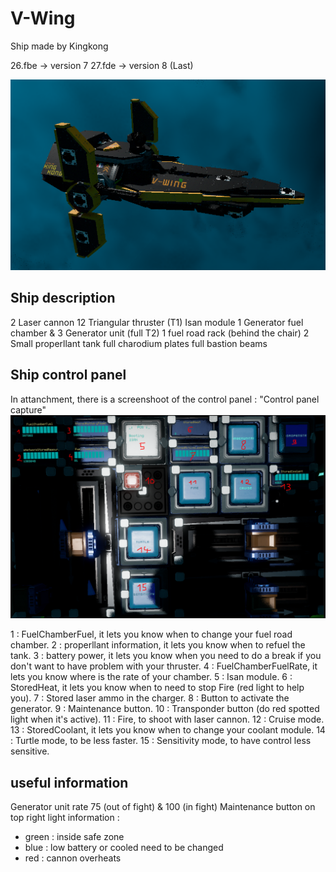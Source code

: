 # V-Wing

Ship made by Kingkong

26.fbe -> version 7
27.fde -> version 8 (Last)

![alt text](https://github.com/Chthonolasius/Starbase/blob/main/Fighter_Ship/V-Wing/V-Wing%20picture.png)


## Ship description
2 Laser cannon
12 Triangular thruster (T1)
Isan module
1 Generator fuel chamber & 3 Generator unit (full T2)
1 fuel road rack (behind the chair)
2 Small properllant tank
full charodium plates
full bastion beams


## Ship control panel

In attanchment, there is a screenshoot of the control panel : "Control panel capture"
![alt text](https://github.com/Chthonolasius/Starbase/blob/main/Fighter_Ship/V-Wing/Control%20panel%20capture.PNG)

1  : FuelChamberFuel, it lets you know when to change your fuel road chamber.
2  : properllant information, it lets you know when to refuel the tank.
3  : battery power, it lets you know when you need to do a break if you don't want to have problem with your thruster.
4  : FuelChamberFuelRate, it lets you know where is the rate of your chamber.
5  : Isan module.
6  : StoredHeat, it lets you know when to need to stop Fire (red light to help you).
7  : Stored laser ammo in the charger.
8  : Button to activate the generator.
9  : Maintenance button.
10 : Transponder button (do red spotted light when it's active).
11 : Fire, to shoot with laser cannon.
12 : Cruise mode.
13 : StoredCoolant, it lets you know when to change your coolant module.
14 : Turtle mode, to be less faster.
15 : Sensitivity mode, to have control less sensitive.


## useful information
Generator unit rate 75 (out of fight) & 100 (in fight)
Maintenance button on top right
light information :
- green : inside safe zone
- blue : low battery or cooled need to be changed
- red : cannon overheats
